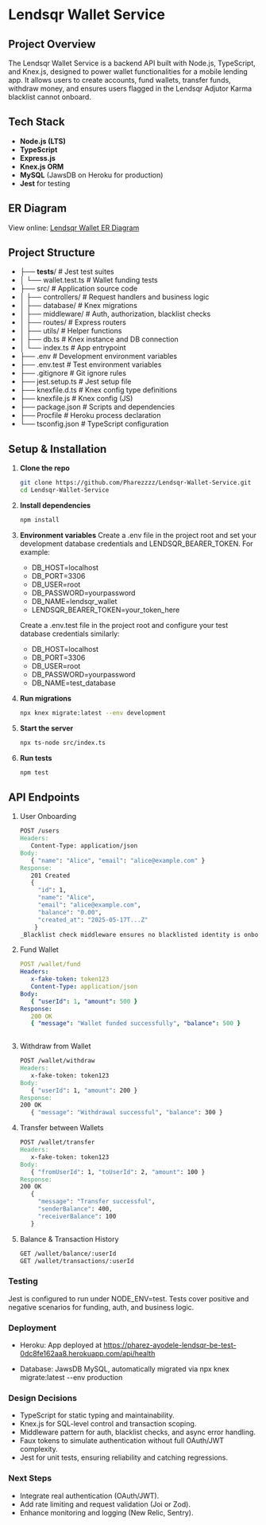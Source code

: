 # Lendsqr Wallet Service

## Project Overview
The Lendsqr Wallet Service is a backend API built with Node.js, TypeScript, and Knex.js, designed to power wallet functionalities for a mobile lending app. It allows users to create accounts, fund wallets, transfer funds, withdraw money, and ensures users flagged in the Lendsqr Adjutor Karma blacklist cannot onboard.

## Tech Stack
- **Node.js (LTS)**
- **TypeScript**
- **Express.js**
- **Knex.js ORM**
- **MySQL** (JawsDB on Heroku for production)
- **Jest** for testing

## ER Diagram
View online: [Lendsqr Wallet ER Diagram](https://dbdesigner.page.link/mpEe6wD2Mg5gQAk79)

## Project Structure
- ├── __tests__/                   # Jest test suites
- │   └── wallet.test.ts           # Wallet funding tests
- ├── src/                         # Application source code
- │   ├── controllers/             # Request handlers and business logic
- │   ├── database/                # Knex migrations
- │   ├── middleware/              # Auth, authorization, blacklist checks
- │   ├── routes/                  # Express routers
- │   ├── utils/                   # Helper functions
- │   ├── db.ts                    # Knex instance and DB connection
- │   └── index.ts                 # App entrypoint
- ├── .env                         # Development environment variables
- ├── .env.test                    # Test environment variables
- ├── .gitignore                   # Git ignore rules
- ├── jest.setup.ts                # Jest setup file
- ├── knexfile.d.ts                # Knex config type definitions
- ├── knexfile.js                  # Knex config (JS)
- ├── package.json                 # Scripts and dependencies
- ├── Procfile                     # Heroku process declaration
- └── tsconfig.json                # TypeScript configuration


## Setup & Installation
1. **Clone the repo**  
   ```bash
   git clone https://github.com/Pharezzzz/Lendsqr-Wallet-Service.git
   cd Lendsqr-Wallet-Service

2. **Install dependencies**
   ```bash
   npm install

3. **Environment variables**
   Create a .env file in the project root and set your development database credentials and LENDSQR_BEARER_TOKEN. For example:
   - DB_HOST=localhost
   - DB_PORT=3306
   - DB_USER=root
   - DB_PASSWORD=yourpassword
   - DB_NAME=lendsqr_wallet
   - LENDSQR_BEARER_TOKEN=your_token_here

   Create a .env.test file in the project root and configure your test database credentials similarly:
   - DB_HOST=localhost
   - DB_PORT=3306
   - DB_USER=root
   - DB_PASSWORD=yourpassword
   - DB_NAME=test_database

4. **Run migrations**
   ```bash
   npx knex migrate:latest --env development

5. **Start the server**
   ```bash
   npx ts-node src/index.ts

6. **Run tests**
    ```bash
   npm test

## API Endpoints
1. User Onboarding
   ```makefile
   POST /users
   Headers:
      Content-Type: application/json
   Body:
      { "name": "Alice", "email": "alice@example.com" }
   Response:
      201 Created
      {
        "id": 1,
        "name": "Alice",
        "email": "alice@example.com",
        "balance": "0.00",
        "created_at": "2025-05-17T...Z"
       }
   _Blacklist check middleware ensures no blacklisted identity is onboarded._

2. Fund Wallet
   ```yaml
   POST /wallet/fund
   Headers:
      x-fake-token: token123
      Content-Type: application/json
   Body:
      { "userId": 1, "amount": 500 }
   Response:
      200 OK
      { "message": "Wallet funded successfully", "balance": 500 }
 
3. Withdraw from Wallet
   ```makefile
   POST /wallet/withdraw
   Headers:
      x-fake-token: token123
   Body:
      { "userId": 1, "amount": 200 }
   Response:
   200 OK
      { "message": "Withdrawal successful", "balance": 300 }

4. Transfer between Wallets
   ```makefile
   POST /wallet/transfer
   Headers:
      x-fake-token: token123
   Body:
      { "fromUserId": 1, "toUserId": 2, "amount": 100 }
   Response:
   200 OK
      {
        "message": "Transfer successful",
        "senderBalance": 400,
        "receiverBalance": 100
      }

5. Balance & Transaction History
   ```bash
   GET /wallet/balance/:userId
   GET /wallet/transactions/:userId

### Testing
Jest is configured to run under NODE_ENV=test.
Tests cover positive and negative scenarios for funding, auth, and business logic.

### Deployment
- Heroku: App deployed at
https://pharez-ayodele-lendsqr-be-test-0dc8fe162aa8.herokuapp.com/api/health

- Database: JawsDB MySQL, automatically migrated via
npx knex migrate:latest --env production

### Design Decisions
- TypeScript for static typing and maintainability.
- Knex.js for SQL-level control and transaction scoping.
- Middleware pattern for auth, blacklist checks, and async error handling.
- Faux tokens to simulate authentication without full OAuth/JWT complexity.
- Jest for unit tests, ensuring reliability and catching regressions.

### Next Steps
- Integrate real authentication (OAuth/JWT).
- Add rate limiting and request validation (Joi or Zod).
- Enhance monitoring and logging (New Relic, Sentry).
